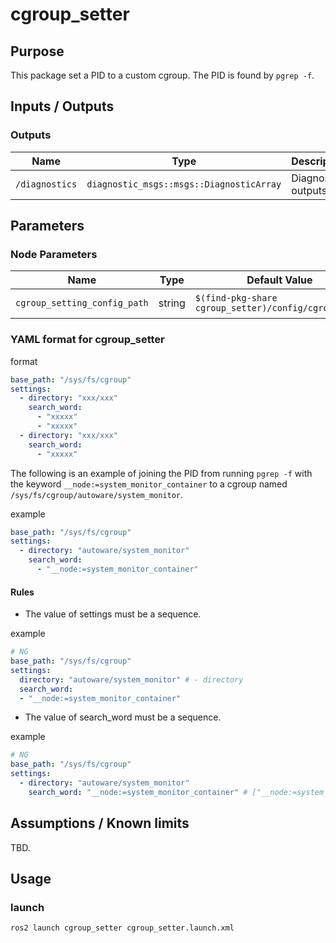 # cgroup_setter

## Purpose

This package set a PID to a custom cgroup.
The PID is found by `pgrep -f`.

## Inputs / Outputs

### Outputs

| Name           | Type                                     | Description         |
| -------------- | ---------------------------------------- | ------------------- |
| `/diagnostics` | `diagnostic_msgs::msgs::DiagnosticArray` | Diagnostics outputs |

## Parameters

### Node Parameters

| Name                        | Type   | Default Value                                       | Explanation                             | Reconfigurable |
| --------------------------- | ------ | --------------------------------------------------- | --------------------------------------- | -------------- |
| `cgroup_setting_config_path`| string | `$(find-pkg-share cgroup_setter)/config/cgroup.yaml`| yaml file path                          | |

### YAML format for cgroup_setter

format
```yaml
base_path: "/sys/fs/cgroup"
settings:
  - directory: "xxx/xxx"
    search_word: 
      - "xxxxx"
      - "xxxxx"
  - directory: "xxx/xxx"
    search_word: 
      - "xxxxx"
```
The following is an example of joining the PID from running `pgrep -f`
with the keyword `__node:=system_monitor_container` to a cgroup named `/sys/fs/cgroup/autoware/system_monitor`.

example
```yaml
base_path: "/sys/fs/cgroup"
settings:
  - directory: "autoware/system_monitor"
    search_word: 
      - "__node:=system_monitor_container"
```
#### Rules

- The value of settings must be a sequence.

example
```yaml
# NG
base_path: "/sys/fs/cgroup"
settings:
  directory: "autoware/system_monitor" # - directory
  search_word: 
  - "__node:=system_monitor_container"
```
- The value of search_word must be a sequence.

example
```yaml
# NG
base_path: "/sys/fs/cgroup"
settings:
  - directory: "autoware/system_monitor"
    search_word: "__node:=system_monitor_container" # ["__node:=system_monitor_container"] or - "__node:=system_monitor_container"
```


## Assumptions / Known limits

TBD.

## Usage

### launch

```sh
ros2 launch cgroup_setter cgroup_setter.launch.xml
```

